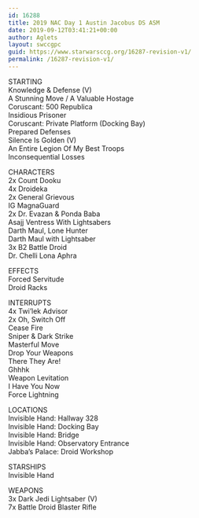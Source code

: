 ```yaml
---
id: 16288
title: 2019 NAC Day 1 Austin Jacobus DS ASM
date: 2019-09-12T03:41:21+00:00
author: Aglets
layout: swccgpc
guid: https://www.starwarsccg.org/16287-revision-v1/
permalink: /16287-revision-v1/
---
```

STARTING  
Knowledge & Defense (V)  
A Stunning Move / A Valuable Hostage  
Coruscant: 500 Republica  
Insidious Prisoner  
Coruscant: Private Platform (Docking Bay)  
Prepared Defenses  
Silence Is Golden (V)  
An Entire Legion Of My Best Troops  
Inconsequential Losses

CHARACTERS  
2x Count Dooku  
4x Droideka  
2x General Grievous  
IG MagnaGuard  
2x Dr. Evazan & Ponda Baba  
Asajj Ventress With Lightsabers  
Darth Maul, Lone Hunter  
Darth Maul with Lightsaber  
3x B2 Battle Droid  
Dr. Chelli Lona Aphra

EFFECTS  
Forced Servitude  
Droid Racks

INTERRUPTS  
4x Twi’lek Advisor  
2x Oh, Switch Off  
Cease Fire  
Sniper & Dark Strike  
Masterful Move  
Drop Your Weapons  
There They Are!  
Ghhhk  
Weapon Levitation  
I Have You Now  
Force Lightning

LOCATIONS  
Invisible Hand: Hallway 328  
Invisible Hand: Docking Bay  
Invisible Hand: Bridge  
Invisible Hand: Observatory Entrance  
Jabba’s Palace: Droid Workshop

STARSHIPS  
Invisible Hand

WEAPONS  
3x Dark Jedi Lightsaber (V)  
7x Battle Droid Blaster Rifle